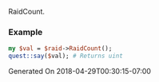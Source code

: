 RaidCount.
### Example

```perl
my $val = $raid->RaidCount();
quest::say($val); # Returns uint
```


Generated On 2018-04-29T00:30:15-07:00